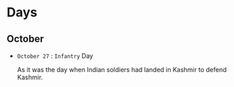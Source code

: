 # Days

## October

- `October 27` : `Infantry` Day

    As it was the day when Indian soldiers had landed in Kashmir to defend Kashmir.